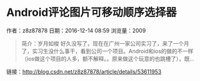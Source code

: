 # Android评论图片可移动顺序选择器
作者：z8z87878
日期：2016-12-14 08:59
浏览量：2009
> 简介：岁月如梭
好久没写了，现在在广州一家公司实习了，来了一个月了，实习生没什么事干，看到公司一个项目。Android和ios的做的不一样（ios做这个项目的人多，额不解释。。原来做这个玩意的也跳槽了），既...

 链接：http://blog.csdn.net/z8z87878/article/details/53611953
